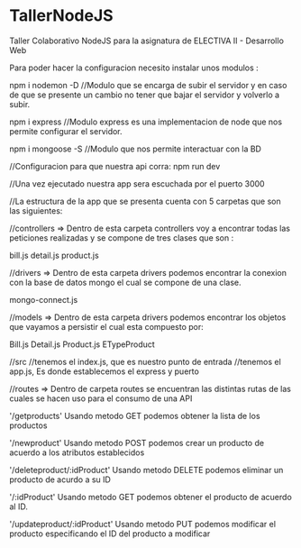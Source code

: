 # TallerNodeJS
Taller Colaborativo NodeJS para la asignatura de ELECTIVA II - Desarrollo Web

Para poder hacer la configuracion necesito instalar unos modulos :

npm i nodemon -D 
//Modulo que se encarga de subir el servidor y en caso de que se presente un cambio 
no tener que bajar el servidor y volverlo a subir.

npm i express //Modulo express es una implementacion de node que nos permite configurar el servidor.

npm i mongoose -S 
//Modulo que nos permite interactuar con la BD

//Configuracion para que nuestra api corra:
npm run dev

//Una vez ejecutado nuestra app sera escuchada por el puerto 3000

//La estructura de la app que se presenta cuenta con 5 carpetas que son las siguientes:

//controllers => Dentro de esta carpeta controllers voy a encontrar todas las peticiones realizadas y se compone de tres clases que son :

bill.js
detail.js
product.js

//drivers => Dentro de esta carpeta drivers podemos encontrar la conexion con la base de datos mongo el cual se compone de una clase.

mongo-connect.js

//models => Dentro de esta carpeta drivers podemos encontrar los objetos que vayamos a persistir el cual esta compuesto por:

Bill.js
Detail.js
Product.js
ETypeProduct

//src
//tenemos el index.js, que es nuestro punto de entrada
//tenemos el app.js, Es donde establecemos el express y puerto

//routes => Dentro de carpeta routes se encuentran las distintas rutas de las cuales se hacen uso para el consumo de una API

'/getproducts' 
Usando metodo GET podemos obtener la lista de los productos

'/newproduct' 
Usando metodo POST podemos crear un producto de acuerdo a los atributos establecidos

'/deleteproduct/:idProduct' 
Usando metodo DELETE podemos eliminar un producto de acurdo a su ID

'/:idProduct' 
Usando metodo GET podemos obtener el producto de acuerdo al ID. 

'/updateproduct/:idProduct' 
Usando metodo PUT podemos modificar el producto especificando el ID del producto a modificar
 
